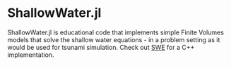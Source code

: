 # ShallowWater.jl

ShallowWater.jl is educational code that implements simple Finite Volumes models that solve the shallow water equations - in a problem setting as it would be used for tsunami simulation. Check out [SWE](https://github.com/TUM-I5/SWE) for a C++ implementation.
